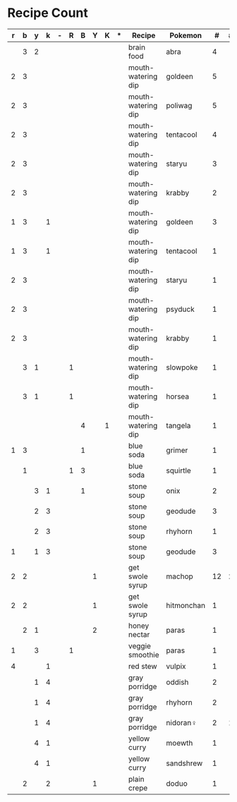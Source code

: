 # Recipe Count

| r | b | y | k | - | R | B | Y | K | * | Recipe             | Pokemon    |  # | # | # |
|---|---|---|---|---|---|---|---|---|---|--------------------|------------|----|---|---|
|   | 3 | 2 |   |   |   |   |   |   |   | brain food         | abra       |  4 |   |   |
| 2 | 3 |   |   |   |   |   |   |   |   | mouth-watering dip | goldeen    |  5 |   |   |
| 2 | 3 |   |   |   |   |   |   |   |   | mouth-watering dip | poliwag    |  5 |   |   |
| 2 | 3 |   |   |   |   |   |   |   |   | mouth-watering dip | tentacool  |  4 |   |   |
| 2 | 3 |   |   |   |   |   |   |   |   | mouth-watering dip | staryu     |  3 |   |   |
| 2 | 3 |   |   |   |   |   |   |   |   | mouth-watering dip | krabby     |  2 |   |   |
| 1 | 3 |   | 1 |   |   |   |   |   |   | mouth-watering dip | goldeen    |  3 |   |   |
| 1 | 3 |   | 1 |   |   |   |   |   |   | mouth-watering dip | tentacool  |  1 |   |   |
| 2 | 3 |   |   |   |   |   |   |   |   | mouth-watering dip | staryu     |  1 |   |   |
| 2 | 3 |   |   |   |   |   |   |   |   | mouth-watering dip | psyduck    |  1 |   |   |
| 2 | 3 |   |   |   |   |   |   |   |   | mouth-watering dip | krabby     |  1 |   |   |
|   | 3 | 1 |   |   | 1 |   |   |   |   | mouth-watering dip | slowpoke   |  1 |   |   |
|   | 3 | 1 |   |   | 1 |   |   |   |   | mouth-watering dip | horsea     |  1 |   |   |
|   |   |   |   |   |   | 4 |   | 1 |   | mouth-watering dip | tangela    |  1 |   |   |
| 1 | 3 |   |   |   |   | 1 |   |   |   | blue soda          | grimer     |  1 |   |   |
|   | 1 |   |   |   | 1 | 3 |   |   |   | blue soda          | squirtle   |  1 |   |   |
|   |   | 3 | 1 |   |   | 1 |   |   |   | stone soup         | onix       |  2 |   |   |
|   |   | 2 | 3 |   |   |   |   |   |   | stone soup         | geodude    |  3 |   |   |
|   |   | 2 | 3 |   |   |   |   |   |   | stone soup         | rhyhorn    |  1 |   |   |
| 1 |   | 1 | 3 |   |   |   |   |   |   | stone soup         | geodude    |  3 |   |   |
| 2 | 2 |   |   |   |   |   | 1 |   |   | get swole syrup    | machop     | 12 | 2 |   |
| 2 | 2 |   |   |   |   |   | 1 |   |   | get swole syrup    | hitmonchan |  1 |   |   |
|   | 2 | 1 |   |   |   |   | 2 |   |   | honey nectar       | paras      |  1 |   |   |
| 1 |   | 3 |   |   | 1 |   |   |   |   | veggie smoothie    | paras      |  1 |   |   |
| 4 |   |   | 1 |   |   |   |   |   |   | red stew           | vulpix     |  1 |   |   |
|   |   | 1 | 4 |   |   |   |   |   |   | gray porridge      | oddish     |  2 |   |   |
|   |   | 1 | 4 |   |   |   |   |   |   | gray porridge      | rhyhorn    |  2 |   |   |
|   |   | 1 | 4 |   |   |   |   |   |   | gray porridge      | nidoran♀   |  2 | 1 | 1 |
|   |   | 4 | 1 |   |   |   |   |   |   | yellow curry       | moewth     |  1 |   |   |
|   |   | 4 | 1 |   |   |   |   |   |   | yellow curry       | sandshrew  |  1 |   |   |
|   | 2 |   | 2 |   |   |   | 1 |   |   | plain crepe        | doduo      |  1 |   |   |
